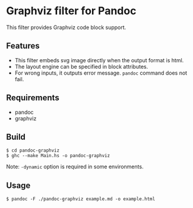 # Graphviz filter for Pandoc

This filter provides Graphviz code block support.

## Features
- This filter embeds svg image directly when the output format is html.
- The layout engine can be specified in block attributes.
- For wrong inputs, it outputs error message. `pandoc` command does not fail.

## Requirements
- pandoc
- graphviz

## Build
```
$ cd pandoc-graphviz
$ ghc --make Main.hs -o pandoc-graphviz
```

Note: `-dynamic` option is required in some environments.

## Usage
```
$ pandoc -F ./pandoc-graphviz example.md -o example.html
```
